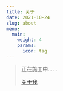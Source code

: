 ```yaml
---
title: 关于
date: 2021-10-24
slug: about
menu:
  main:
    weight: 4
    params:
      icon: tag
---
```


> 正在施工中……
> 
> [关于我](https://www.fzf404.art/about)